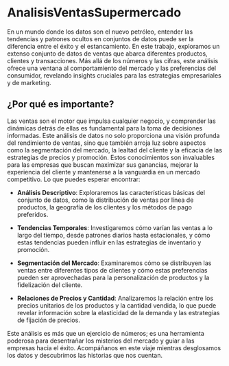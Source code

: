 # AnalisisVentasSupermercado

En un mundo donde los datos son el nuevo petróleo, entender las tendencias y patrones ocultos en conjuntos de datos puede ser la diferencia entre el éxito y el estancamiento. En este trabajo, exploramos un extenso conjunto de datos de ventas que abarca diferentes productos, clientes y transacciones. Más allá de los números y las cifras, este análisis ofrece una ventana al comportamiento del mercado y las preferencias del consumidor, revelando insights cruciales para las estrategias empresariales y de marketing.

## ¿Por qué es importante?

Las ventas son el motor que impulsa cualquier negocio, y comprender las dinámicas detrás de ellas es fundamental para la toma de decisiones informadas. Este análisis de datos no solo proporciona una visión profunda del rendimiento de ventas, sino que también arroja luz sobre aspectos como la segmentación del mercado, la lealtad del cliente y la eficacia de las estrategias de precios y promoción. Estos conocimientos son invaluables para las empresas que buscan maximizar sus ganancias, mejorar la experiencia del cliente y mantenerse a la vanguardia en un mercado competitivo.
Lo que puedes esperar encontrar:

- **Análisis Descriptivo**: Exploraremos las características básicas del conjunto de datos, como la distribución de ventas por línea de productos, la geografía de los clientes y los métodos de pago preferidos.

- **Tendencias Temporales**: Investigaremos cómo varían las ventas a lo largo del tiempo, desde patrones diarios hasta estacionales, y cómo estas tendencias pueden influir en las estrategias de inventario y promoción.

- **Segmentación del Mercado**: Examinaremos cómo se distribuyen las ventas entre diferentes tipos de clientes y cómo estas preferencias pueden ser aprovechadas para la personalización de productos y la fidelización del cliente.

- **Relaciones de Precios y Cantidad**: Analizaremos la relación entre los precios unitarios de los productos y la cantidad vendida, lo que puede revelar información sobre la elasticidad de la demanda y las estrategias de fijación de precios.

Este análisis es más que un ejercicio de números; es una herramienta poderosa para desentrañar los misterios del mercado y guiar a las empresas hacia el éxito. Acompáñanos en este viaje mientras desglosamos los datos y descubrimos las historias que nos cuentan.

